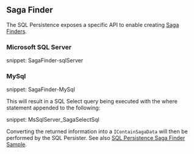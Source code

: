 
## Saga Finder

The SQL Persistence exposes a specific API to enable creating [Saga Finders](/nservicebus/sagas/saga-finding.md).


### Microsoft SQL Server

snippet: SagaFinder-sqlServer


### MySql

snippet: SagaFinder-MySql


This will result in a SQL Select query being executed with the where statement appended to the following:

snippet: MsSqlServer_SagaSelectSql

Converting the returned information into a `IContainSagaData` will then be performed by the SQL Persister. See also [SQL Persistence Saga Finder Sample](https://docs.particular.net/samples/saga/sql-sagafinder/).